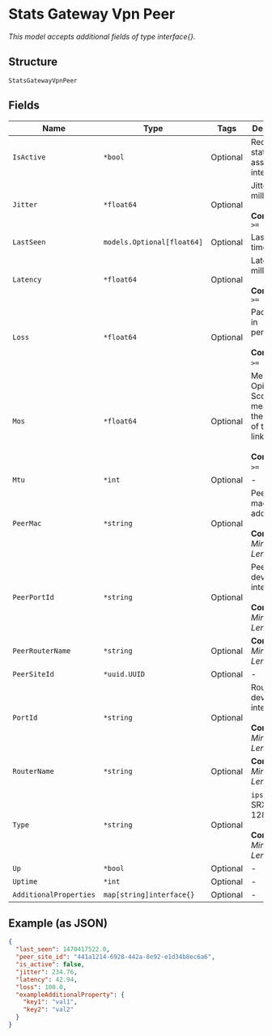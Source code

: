 
# Stats Gateway Vpn Peer

*This model accepts additional fields of type interface{}.*

## Structure

`StatsGatewayVpnPeer`

## Fields

| Name | Type | Tags | Description |
|  --- | --- | --- | --- |
| `IsActive` | `*bool` | Optional | Redundancy status of the associated interface |
| `Jitter` | `*float64` | Optional | Jitter in milliseconds<br><br>**Constraints**: `>= 0` |
| `LastSeen` | `models.Optional[float64]` | Optional | Last seen timestamp |
| `Latency` | `*float64` | Optional | Latency in milliseconds<br><br>**Constraints**: `>= 0` |
| `Loss` | `*float64` | Optional | Packet loss in percentage<br><br>**Constraints**: `>= 0`, `<= 100` |
| `Mos` | `*float64` | Optional | Mean Opinion Score, a measure of the quality of the VPN link<br><br>**Constraints**: `>= 0`, `<= 5` |
| `Mtu` | `*int` | Optional | - |
| `PeerMac` | `*string` | Optional | Peer router mac address<br><br>**Constraints**: *Minimum Length*: `1` |
| `PeerPortId` | `*string` | Optional | Peer router device interface<br><br>**Constraints**: *Minimum Length*: `1` |
| `PeerRouterName` | `*string` | Optional | **Constraints**: *Minimum Length*: `1` |
| `PeerSiteId` | `*uuid.UUID` | Optional | - |
| `PortId` | `*string` | Optional | Router device interface<br><br>**Constraints**: *Minimum Length*: `1` |
| `RouterName` | `*string` | Optional | **Constraints**: *Minimum Length*: `1` |
| `Type` | `*string` | Optional | `ipsec`for SRX, `svr` for 128T<br><br>**Constraints**: *Minimum Length*: `1` |
| `Up` | `*bool` | Optional | - |
| `Uptime` | `*int` | Optional | - |
| `AdditionalProperties` | `map[string]interface{}` | Optional | - |

## Example (as JSON)

```json
{
  "last_seen": 1470417522.0,
  "peer_site_id": "441a1214-6928-442a-8e92-e1d34b8ec6a6",
  "is_active": false,
  "jitter": 234.76,
  "latency": 42.94,
  "loss": 100.0,
  "exampleAdditionalProperty": {
    "key1": "val1",
    "key2": "val2"
  }
}
```

